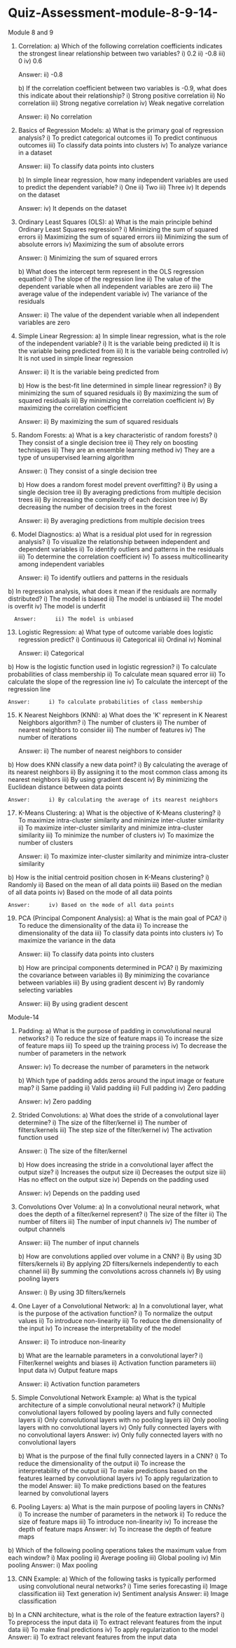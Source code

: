 # Quiz-Assessment-module-8-9-14-
Module 8 and 9

1. Correlation:
   a) Which of the following correlation coefficients indicates the strongest linear relationship between two variables?
      i) 0.2
      ii) -0.8
      iii) 0
      iv) 0.6
   
   Answer:       ii) -0.8
   
   b) If the correlation coefficient between two variables is -0.9, what does this indicate about their relationship?
      i) Strong positive correlation
      ii) No correlation
      iii) Strong negative correlation
      iv) Weak negative correlation
   
   Answer:       ii) No correlation

   
3. Basics of Regression Models:
   a) What is the primary goal of regression analysis?
      i) To predict categorical outcomes
      ii) To predict continuous outcomes
      iii) To classify data points into clusters
      iv) To analyze variance in a dataset
   
   Answer:       iii) To classify data points into clusters
   
   b) In simple linear regression, how many independent variables are used to predict the dependent variable?
      i) One
      ii) Two
      iii) Three
      iv) It depends on the dataset
   
   Answer:       iv) It depends on the dataset
   

5. Ordinary Least Squares (OLS):
   a) What is the main principle behind Ordinary Least Squares regression?
      i) Minimizing the sum of squared errors
      ii) Maximizing the sum of squared errors
      iii) Minimizing the sum of absolute errors
      iv) Maximizing the sum of absolute errors
   
   Answer:       i) Minimizing the sum of squared errors

   b) What does the intercept term represent in the OLS regression equation?
      i) The slope of the regression line
      ii) The value of the dependent variable when all independent variables are zero
      iii) The average value of the independent variable
      iv) The variance of the residuals
   
   Answer:      ii) The value of the dependent variable when all independent variables are zero

7. Simple Linear Regression:
   a) In simple linear regression, what is the role of the independent variable?
      i) It is the variable being predicted
      ii) It is the variable being predicted from
      iii) It is the variable being controlled
      iv) It is not used in simple linear regression
   
   Answer:      ii) It is the variable being predicted from
   
   b) How is the best-fit line determined in simple linear regression?
      i) By minimizing the sum of squared residuals
      ii) By maximizing the sum of squared residuals
      iii) By minimizing the correlation coefficient
      iv) By maximizing the correlation coefficient
   
   Answer:      ii) By maximizing the sum of squared residuals

9. Random Forests:
   a) What is a key characteristic of random forests?
      i) They consist of a single decision tree
      ii) They rely on boosting techniques
      iii) They are an ensemble learning method
      iv) They are a type of unsupervised learning algorithm
   
   Answer:      i) They consist of a single decision tree
   
   b) How does a random forest model prevent overfitting?
      i) By using a single decision tree
      ii) By averaging predictions from multiple decision trees
      iii) By increasing the complexity of each decision tree
      iv) By decreasing the number of decision trees in the forest
   
   Answer:      ii) By averaging predictions from multiple decision trees

11. Model Diagnostics:
   a) What is a residual plot used for in regression analysis?
      i) To visualize the relationship between independent and dependent variables
      ii) To identify outliers and patterns in the residuals
      iii) To determine the correlation coefficient
      iv) To assess multicollinearity among independent variables
    
    Answer:      ii) To identify outliers and patterns in the residuals
    
   b) In regression analysis, what does it mean if the residuals are normally distributed?
      i) The model is biased
      ii) The model is unbiased
      iii) The model is overfit
      iv) The model is underfit
      
      Answer:      ii) The model is unbiased

13. Logistic Regression:
   a) What type of outcome variable does logistic regression predict?
      i) Continuous
      ii) Categorical
      iii) Ordinal
      iv) Nominal
    
    Answer:      ii) Categorical
    
   b) How is the logistic function used in logistic regression?
      i) To calculate probabilities of class membership
      ii) To calculate mean squared error
      iii) To calculate the slope of the regression line
      iv) To calculate the intercept of the regression line
      
    Answer:      i) To calculate probabilities of class membership

15. K Nearest Neighbors (KNN):
   a) What does the 'K' represent in K Nearest Neighbors algorithm?
      i) The number of clusters
      ii) The number of nearest neighbors to consider
      iii) The number of features
      iv) The number of iterations
    
    Answer:      ii) The number of nearest neighbors to consider
    
   b) How does KNN classify a new data point?
      i) By calculating the average of its nearest neighbors
      ii) By assigning it to the most common class among its nearest neighbors
      iii) By using gradient descent
      iv) By minimizing the Euclidean distance between data points
      
    Answer:      i) By calculating the average of its nearest neighbors

17. K-Means Clustering:
   a) What is the objective of K-Means clustering?
      i) To maximize intra-cluster similarity and minimize inter-cluster similarity
      ii) To maximize inter-cluster similarity and minimize intra-cluster similarity
      iii) To minimize the number of clusters
      iv) To maximize the number of clusters
    
    Answer:       ii) To maximize inter-cluster similarity and minimize intra-cluster similarity
    
   b) How is the initial centroid position chosen in K-Means clustering?
      i) Randomly
      ii) Based on the mean of all data points
      iii) Based on the median of all data points
      iv) Based on the mode of all data points
      
    Answer:      iv) Based on the mode of all data points

19. PCA (Principal Component Analysis):
    a) What is the main goal of PCA?
       i) To reduce the dimensionality of the data
       ii) To increase the dimensionality of the data
       iii) To classify data points into clusters
       iv) To maximize the variance in the data
    
    Answer:       iii) To classify data points into clusters
    
    b) How are principal components determined in PCA?
       i) By maximizing the covariance between variables
       ii) By minimizing the covariance between variables
       iii) By using gradient descent
       iv) By randomly selecting variables
    
    Answer:       iii) By using gradient descent

Module-14

1. Padding:
   a) What is the purpose of padding in convolutional neural networks?
      i) To reduce the size of feature maps
      ii) To increase the size of feature maps
      iii) To speed up the training process
      iv) To decrease the number of parameters in the network
   
   Answer:      iv) To decrease the number of parameters in the network
   
   b) Which type of padding adds zeros around the input image or feature map?
      i) Same padding
      ii) Valid padding
      iii) Full padding
      iv) Zero padding
   
   Answer:      iv) Zero padding

3. Strided Convolutions:
   a) What does the stride of a convolutional layer determine?
      i) The size of the filter/kernel
      ii) The number of filters/kernels
      iii) The step size of the filter/kernel
      iv) The activation function used
   
   Answer:      i) The size of the filter/kernel
   
   b) How does increasing the stride in a convolutional layer affect the output size?
      i) Increases the output size
      ii) Decreases the output size
      iii) Has no effect on the output size
      iv) Depends on the padding used
   
   Answer:      iv) Depends on the padding used

5. Convolutions Over Volume:
   a) In a convolutional neural network, what does the depth of a filter/kernel represent?
      i) The size of the filter
      ii) The number of filters
      iii) The number of input channels
      iv) The number of output channels
   
   Answer:      iii) The number of input channels
   
   b) How are convolutions applied over volume in a CNN?
      i) By using 3D filters/kernels
      ii) By applying 2D filters/kernels independently to each channel
      iii) By summing the convolutions across channels
      iv) By using pooling layers
   
   Answer:      i) By using 3D filters/kernels

7. One Layer of a Convolutional Network:
   a) In a convolutional layer, what is the purpose of the activation function?
      i) To normalize the output values
      ii) To introduce non-linearity
      iii) To reduce the dimensionality of the input
      iv) To increase the interpretability of the model
   
   Answer:      ii) To introduce non-linearity
   
   b) What are the learnable parameters in a convolutional layer?
      i) Filter/kernel weights and biases
      ii) Activation function parameters
      iii) Input data
      iv) Output feature maps
   
   Answer:      ii) Activation function parameters

9. Simple Convolutional Network Example:
   a) What is the typical architecture of a simple convolutional neural network?
      i) Multiple convolutional layers followed by pooling layers and fully connected layers
      ii) Only convolutional layers with no pooling layers
      iii) Only pooling layers with no convolutional layers
      iv) Only fully connected layers with no convolutional layers
   Answer:      iv) Only fully connected layers with no convolutional layers
   
   b) What is the purpose of the final fully connected layers in a CNN?
      i) To reduce the dimensionality of the output
      ii) To increase the interpretability of the output
      iii) To make predictions based on the features learned by convolutional layers
      iv) To apply regularization to the model
   Answer:      iii) To make predictions based on the features learned by convolutional layers

11. Pooling Layers:
   a) What is the main purpose of pooling layers in CNNs?
      i) To increase the number of parameters in the network
      ii) To reduce the size of feature maps
      iii) To introduce non-linearity
      iv) To increase the depth of feature maps
    Answer:      iv) To increase the depth of feature maps
    
   b) Which of the following pooling operations takes the maximum value from each window?
      i) Max pooling
      ii) Average pooling
      iii) Global pooling
      iv) Min pooling
    Answer:      i) Max pooling

13. CNN Example:
   a) Which of the following tasks is typically performed using convolutional neural networks?
      i) Time series forecasting
      ii) Image classification
      iii) Text generation
      iv) Sentiment analysis
    Answer:      ii) Image classification
   
   b) In a CNN architecture, what is the role of the feature extraction layers?
      i) To preprocess the input data
      ii) To extract relevant features from the input data
      iii) To make final predictions
      iv) To apply regularization to the model
    Answer: ii) To extract relevant features from the input data

